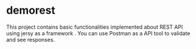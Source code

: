 # demorest
This project contains basic functionalities implemented about REST API using jersy as a framework .
You can use Postman as a API tool to validate and see responses. 
